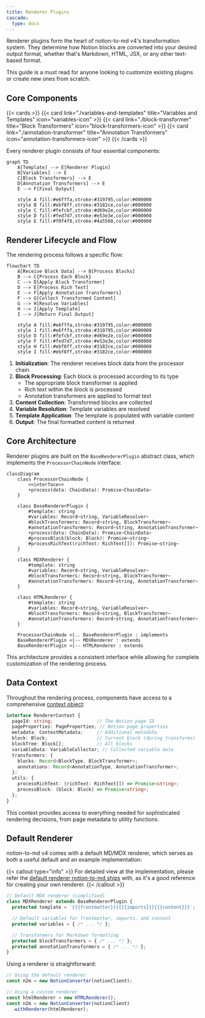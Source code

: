 ```yaml
---
title: Renderer Plugins
cascade:
  type: docs
---
```


Renderer plugins form the heart of notion-to-md v4's transformation system. They determine how Notion blocks are converted into your desired output format, whether that's Markdown, HTML, JSX, or any other text-based format.

This guide is a must read for anyone looking to customize existing plugins or create new ones from scratch.

## Core Components

{{< cards >}}
  {{< card link="./variables-and-templates" title="Variables and Templates" icon="variables-icon" >}}
  {{< card link="./block-transformer" title="Block Transformers" icon="block-transformers-icon" >}}
  {{< card link="./annotation-transformer" title="Annotation Transformers" icon="annotation-transformers-icon" >}}
{{< /cards >}}


Every renderer plugin consists of four essential components:

```mermaid
graph TD
    A[Template] --> E[Renderer Plugin]
    B[Variables] --> E
    C[Block Transformers] --> E
    D[Annotation Transformers] --> E
    E --> F[Final Output]

    style A fill:#e6fffa,stroke:#319795,color:#000000
    style B fill:#ebf8ff,stroke:#3182ce,color:#000000
    style C fill:#fefcbf,stroke:#d69e2e,color:#000000
    style D fill:#fed7d7,stroke:#e53e3e,color:#000000
    style E fill:#f0f4f8,stroke:#4a5568,color:#000000
```


## Renderer Lifecycle and Flow

The rendering process follows a specific flow:

```mermaid
flowchart TD
    A[Receive Block Data] --> B[Process Blocks]
    B --> C{Process Each Block}
    C --> D[Apply Block Transformer]
    D --> E[Process Rich Text]
    E --> F[Apply Annotation Transformers]
    F --> G[Collect Transformed Content]
    G --> H[Resolve Variables]
    H --> I[Apply Template]
    I --> J[Return Final Output]

    style A fill:#e6fffa,stroke:#319795,color:#000000
    style J fill:#e6fffa,stroke:#319795,color:#000000
    style D fill:#fefcbf,stroke:#d69e2e,color:#000000
    style F fill:#fed7d7,stroke:#e53e3e,color:#000000
    style H fill:#ebf8ff,stroke:#3182ce,color:#000000
    style I fill:#ebf8ff,stroke:#3182ce,color:#000000
```

1. **Initialization**: The renderer receives block data from the processor chain
2. **Block Processing**: Each block is processed according to its type
   - The appropriate block transformer is applied
   - Rich text within the block is processed
   - Annotation transformers are applied to format text
3. **Content Collection**: Transformed blocks are collected
4. **Variable Resolution**: Template variables are resolved
5. **Template Application**: The template is populated with variable content
6. **Output**: The final formatted content is returned

## Core Architecture

Renderer plugins are built on the `BaseRendererPlugin` abstract class, which implements the `ProcessorChainNode` interface:

```mermaid
classDiagram
    class ProcessorChainNode {
        <<interface>>
        +process(data: ChainData): Promise~ChainData~
    }

    class BaseRendererPlugin {
        #template: string
        #variables: Record~string, VariableResolver~
        #blockTransformers: Record~string, BlockTransformer~
        #annotationTransformers: Record~string, AnnotationTransformer~
        +process(data: ChainData): Promise~ChainData~
        #processBlock(block: Block): Promise~string~
        #processRichText(richText: RichText[]): Promise~string~
    }

    class MDXRenderer {
        #template: string
        #variables: Record~string, VariableResolver~
        #blockTransformers: Record~string, BlockTransformer~
        #annotationTransformers: Record~string, AnnotationTransformer~
    }

    class HTMLRenderer {
        #template: string
        #variables: Record~string, VariableResolver~
        #blockTransformers: Record~string, BlockTransformer~
        #annotationTransformers: Record~string, AnnotationTransformer~
    }

    ProcessorChainNode <|.. BaseRendererPlugin : implements
    BaseRendererPlugin <|-- MDXRenderer : extends
    BaseRendererPlugin <|-- HTMLRenderer : extends
```

This architecture provides a consistent interface while allowing for complete customization of the rendering process.

## Data Context

Throughout the rendering process, components have access to a comprehensive [context object](/notion-to-md/docs/v4/concepts/context):

```typescript
interface RendererContext {
  pageId: string;                // The Notion page ID
  pageProperties: PageProperties; // Notion page properties
  metadata: ContextMetadata;     // Additional metadata
  block: Block;                  // Current block (during transforms)
  blockTree: Block[];            // All blocks
  variableData: VariableCollector; // Collected variable data
  transformers: {
    blocks: Record<BlockType, BlockTransformer>;
    annotations: Record<AnnotationType, AnnotationTransformer>;
  };
  utils: {
    processRichText: (richText: RichText[]) => Promise<string>;
    processBlock: (block: Block) => Promise<string>;
  };
}
```

This context provides access to everything needed for sophisticated rendering decisions, from page metadata to utility functions.

## Default Renderer

notion-to-md v4 comes with a default MD/MDX renderer, which serves as both a useful default and an example implementation:

{{< callout type="info" >}}
For detailed view at the implementation, please refer the [default renderer notion-to-md ships](https://github.com/souvikinator/notion-to-md/tree/v4.0.0-alpha/src/plugins/renderer/default/mdx) with, as it's a good reference for creating your own renderer.
{{< /callout >}}

```javascript
// Default MDX renderer (simplified)
class MDXRenderer extends BaseRendererPlugin {
  protected template = `{{{frontmatter}}}{{{imports}}}{{{content}}}`;

  // Default variables for frontmatter, imports, and content
  protected variables = { /* ... */ };

  // Transformers for Markdown formatting
  protected blockTransformers = { /* ... */ };
  protected annotationTransformers = { /* ... */ };
}
```

Using a renderer is straightforward:

```javascript
// Using the default renderer
const n2m = new NotionConverter(notionClient);

// Using a custom renderer
const htmlRenderer = new HTMLRenderer();
const n2m = new NotionConverter(notionClient)
  .withRenderer(htmlRenderer);
```
